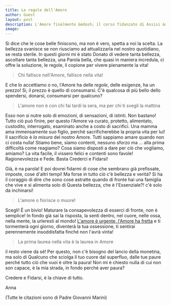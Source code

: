 ```yaml
---
title: Le regole dell'Amore
author: Guest
layout: post
description: L'Amore finalmente &mdash; il corso fidanzato di Assisi &mdash; ha lasciato il segno un'altra volta! Ecco cosa porta a casa Anna da questo viaggio.
image:
---
```


Si dice che le cose belle finiscono, ma non è vero, spetta a noi la scelta. La bellezza svanisce se non riusciamo ad attualizzarla nel nostro quotidiano, se resta sterile. In questi giorni mi è stato Donato di vedere tanta bellezza, ascoltare tanta bellezza, una Parola bella, che quasi in maniera incredula, ci offre la soluzione, le regole, il copione per vivere pienamente la vita! 

> Chi fallisce nell'Amore, fallisce nella vita! 

E che lo accettiamo o no, l'Amore ha delle *regole*, delle esigenze, ha un prezzo! Si, il prezzo è quello di consumarsi. C'è qualcosa di più bello dello spendersi, donarsi, consumarsi per qualcuno? 

> L'amore non è con chi fai tardi la sera, ma per chi ti svegli la mattina

Esso non si nutre solo di emozioni, di sensazioni, di istinti. Non bastano! Tutto ciò può finire, per questo l'Amore va curato, protetto, alimentato, custodito, interrogato, esaminato anche a costo di sacrifici. Una mamma ama immensamente suo figlio, perché sacrificherebbe la propria vita per lui! Il sacrificio è *la misura* del nostro Amore. Tutti sappiamo amare quando non ci costa nulla! Stiamo bene, siamo contenti, nessuno sforzo ma ... alla prima difficoltà come reagiamo? Cosa siamo disposti a dare per ciò che vogliamo, amiamo? La vita facile, il vissero felici e contenti sono favole! Ragionevolezza e Fede. Basta Crederci e Fidarsi! 

Già, è na parola! E poi dovrei fidarmi di cose che sembrano già prefissate, imposte, cose d'altri tempi! Ma forse in tutto ciò c'è bellezza e verità? Si ha il coraggio di dire che sono cose astratte quando di fronte hai una famiglia che vive e si alimenta solo di Questa bellezza, che è l'Essenziale?! c'è solo da inchinarsi! 

> L'amore o fiorisce o muore! 

Scegli! È un bivio! Maturare la consapevolezza di esserci di fronte, non è semplice! In fondo già sai la risposta, la senti dentro, nel cuore, nelle ossa, nella mente, la urleresti al mondo! [L'amore è urgente, l'Amore ha fretta](http://5p2p.it/2013/04/15/che-fretta.html) e ti tormenterà ogni giorno, diventerà la tua ossessione, ti sentirai perennemente insoddisfatta finché non l'avrà vinta! 

>La prima laurea nella vita è la laurea in Amore

il resto viene da sé! Per questo, non c'è bisogno del lancio della monetina, ma solo di Qualcuno che sciolga il tuo cuore dal superfluo, dalle tue paure perché tutto ciò che vuoi è oltre la paura! Non mi è chiesto nulla di cui non son capace, è la mia strada, in fondo perché aver paura? 

Credere e Fidarsi, è la chiave di tutto.

Anna

(Tutte le citazioni sono di Padre Giovanni Marini)
